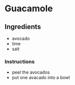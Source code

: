 # Guacamole
## Ingredients
* avocado
* lime
* salt
### Instructions
* peel the avocados
* put one avacado into a bowl
